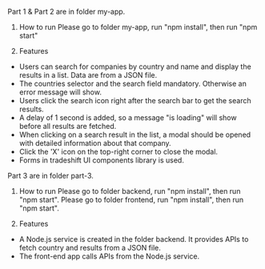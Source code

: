 Part 1 & Part 2 are in folder my-app.
1. How to run
Please go to folder my-app, run "npm install", then run "npm start"

2. Features
- Users can search for companies by country and name and display the results in a list. Data are from a JSON file.
- The countries selector and the search field mandatory. Otherwise an error message will show.
- Users click the search icon right after the search bar to get the search results.
- A delay of 1 second is added, so a message "is loading" will show before all results are fetched.
- When clicking on a search result in the list, a modal should be opened with detailed information about that company. 
- Click the 'X' icon on the top-right corner to close the modal.
- Forms in tradeshift UI components library is used.


Part 3 are in folder part-3.
1. How to run
Please go to folder backend, run "npm install", then run "npm start".
Please go to folder frontend, run "npm install", then run "npm start".

2. Features
- A Node.js service is created in the folder backend. It provides APIs to fetch country and results from a JSON file.
- The front-end app calls APIs from the Node.js service.